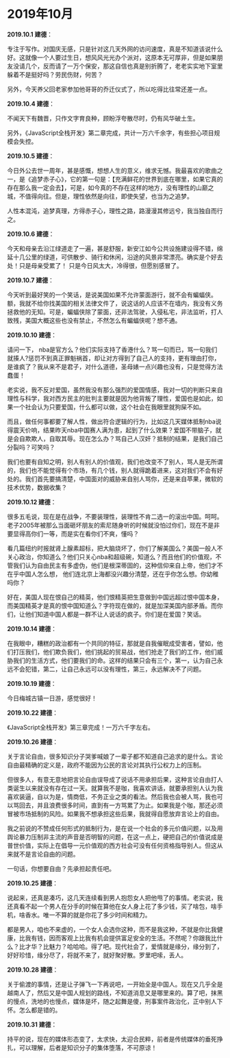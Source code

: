 # 2019年10月

**2019.10.1 建德**：

专注于写作。对国庆无感，只是针对这几天外网的访问速度，真是不知道该说什么好。这就像一个人要过生日，想风风光光办个派对，这原本无可厚非，但是如果朋友没请几个，反而请了一万个保安，那这自信也真是别折腾了，老老实实地下室里躲着不是挺好吗？劳民伤财，何苦？

另外，今天养父回老家参加他哥哥的乔迁仪式了，所以吃得比往常还差一点。

**2019.10.4 建德**：

不闻天下有魏晋，只作文字育良种，顾盼浮夸散尽时，仍有风华破土生。

另外，《JavaScript全栈开发》第二章完成，共计一万六千余字，有些担心项目规模会失控。

**2019.10.5 建德**：

今日外公去世一周年，甚是感慨，想想人生的意义，维求无憾。我最喜欢的歌曲之一，是《追梦赤子心》，它的第一句是：【充满鲜花的世界到底在哪里，如果它真的存在那么我一定会去】，可是，如今真的不存在这样的地方，没有理性的山巅之城，不值得向往。但是，理性依然是向往，即使失望，也当为之追梦。

人性本混沌，追梦真理，方得赤子心，理性之路，路漫漫其修远兮，我当独自而行之。

**2019.10.6 建德**：

今天和母亲去沿江绿道走了一遍，甚是舒服，新安江如今公共设施建设得不错，绵延十几公里的绿道，可供散步、骑行和休闲，沿途的风景非常漂亮。确实是个好去处！只是母亲受累了！
只是今日风太大，冷得很，但愿别感冒了。

**2019.10.7 建德**：

今天听到最好笑的一个笑话，是说美国如果不允许蒙面游行，就不会有蝙蝠侠。额，我就不给你找美国的相关法律文件了，说这话的人应该不在墙内，我没有义务拯救他的无知。可是，蝙蝠侠除了蒙面，还非法驾驶，入侵私宅，非法监听，打人致残，美国大概这些也没有禁止，不然怎么有蝙蝠侠呢？想不通。

**2019.10.10 建德**：

请问一下， nba是官方么？他们实际支持了香港什么？骂一句而已，骂一句我们就揍人?惩罚不到真正罪魁祸首，却让对方得到了自己人的支持，更有理由打你，是谁疯了？我从来不是君子，对什么道德，圣母婊一点兴趣也没有，只是觉得方法蠢蛋！

老实说，我不反对爱国，虽然我没有那么强烈的爱国情感，我对一切的判断只来自理性与科学，我对西方民主的批判主要就是因为他背叛了理性，爱国也是如此，如果一个社会认为只要爱国，什么都可以做，这个社会在我眼里就狗屎不如。

而且，做任何事都要了解人性，做出符合逻辑的行为，比如这几天媒体抵制nba说得震天价响，结果昨天nba中国赛人满为患，起到了什么效果？爱国不带脑子，就是会自欺欺人，自取其辱。现在怎么办？骂自己人汉奸？抵制的结果，是我们自己分裂吗？可笑吗？

我们也要有自知之明，别人有别人的价值观，我们也改变不了别人，骂人是无所谓的，我们也不能觉得有个市场，有几个钱，别人就得跪着进来，这对我们不会有好处的。我们首先要搞清楚，中国面对的威胁来自别人骂你，还是来自苹果，微软的技术优势，数据收集？

**2019.10.12 建德**：

很多五毛说，现在是在战争，不要装理性，装理性不肯二选一的滚出中国。呵呵。老子2005年被那么当面砸坏朋友的索尼随身听的时候就没怕过你们，现在不是非要显得高你们一等，而是实在看你们不爽，懂吗？

看几篇纽约时报就肾上腺素超标，把大脑烧坏了，你们了解美国么？美国一般人不关心政治，你知道么？他们只关心nba和超级碗，知道么？而且他们的价值观，不管我们认为自由民主有多虚伪，他们是根深蒂固的，这种信仰来自上帝，他们才不在乎中国人怎么想， 他们连北京上海都没兴趣分清楚，还在乎你怎么想。你幼稚吗你？

好在，美国人现在恨自己的精英，他们恨精英把生意做到中国远超过恨中国本身，而美国精英才是真的恨中国知道么？字符现在做的，就是加深美国内部矛盾。而你们，让他们知道中国人都是一群不让人说话的疯子。你们是在爱国？笑话。

**2019.10.14 建德**：

在我眼中，糟糕的政治都有一个共同的特征，那就是自我催眠成受害者，譬如，他们打压我们，他们欺负我们，他们挑起的贸易战，他们抢走了我们的工作，他们威胁我们的生活方式，他们要我们的命。这样的结果只会有三个，第一，认为自己永远不会犯错，第二，让自己永远可以没有理性，第三，永远解决不了问题。

**2019.10.19 建德**：

今日梅城古镇一日游，感觉很好！

**2019.10.22 建德**：

《JavaScript全栈开发》第三章完成！一万六千字左右。

**2019.10.26 建德**：

关于言论自由，很多知识分子哭爹喊娘了一辈子都不知道自己追求的是什么。言论自由最精确的定义是，政府不能因为公民的言论对其执行公权力上的压制。

但很多人，有意无意地把言论自由误导成了说话不用承担后果，这种言论自由打人类诞生以来就没有存在过一天。就算我不是咖，我喜欢讲话，就要承担别人认为我喜欢装逼，自以为是，情商低，不务正业之类的看法。然后我也会被人骂，我也可以骂回去，并且浪费很多时间，直到有一方骂累了为止。如果我是个咖，那还必须冒被市场抵制的风险。如果我不想承担这些后果，我就得自愿放弃言论上的自由。

我之前说的不赞成任何形式的抵制行为，是在说一个社会的多元价值问题，以及用舆论暴力压制非主流的声音是否明智的问题，在这一点上，硬把自己的价值说成是普世价值，实际上在倡导一元价值观的西方社会可没有任何资格指导别人。但这从来就不是言论自由的问题。

一句话，你想要自由？先承担起责任吧。

**2019.10.25 建德**：

说起来，还真是凑巧，这几天连续看到男人抱怨女人把他甩了的事情。老实说，我还真看不起一个男人在分手的时候在算他在女人身上花了多少钱，买了啥包，啥手机，啥香水。唯一不算的就是你花了多少时间和精力。

都是男人，咱也不来虚的，一个女人会选你这种，而不是我这种，不就是你比我健康，比我有钱，因而客观上比我有机会提供富足安全的生活。不然呢？你跟我比什么？比才华？比魅力？哈哈哈。得了吧。现代社会了，爱情就是缘分，缘分到了，好好珍惜，缘分尽了，将就不来了，就好聚好散。罗里吧嗦，丢人。

**2019.10.28 建德**：

关于偷渡的事情，还是让子弹飞一下再说吧，一开始全是中国人。现在又几乎全是越南人了，然后又是中国人规划的路线，不知道消息又是哪里来的。算了吧，抹黑的慢点，洗地的也慢点，媒体是坏，随之起舞是傻，刑事案件政治化，正中别人下怀。怎么都是错的。

**2019.10.31 建德**：

持平的说，现在的媒体形态变了，太求快，太迎合民粹，前者是传统媒体的垂死挣扎，可以理解，后者是知识分子的集体堕落，不可原谅！
